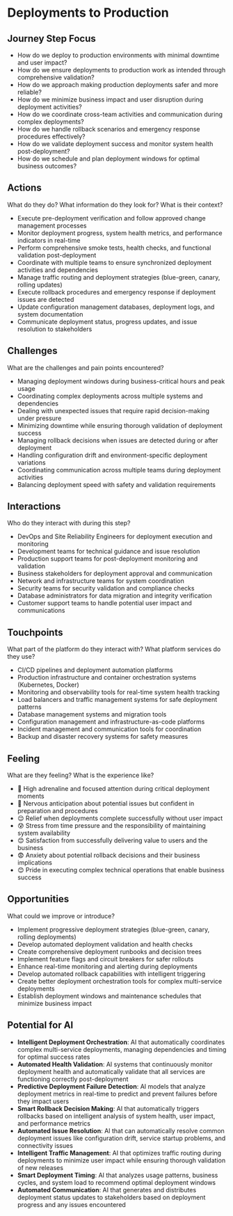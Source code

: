 # Deployments to Production

## Journey Step Focus

* How do we deploy to production environments with minimal downtime and user impact?
* How do we ensure deployments to production work as intended through comprehensive validation?
* How do we approach making production deployments safer and more reliable?
* How do we minimize business impact and user disruption during deployment activities?
* How do we coordinate cross-team activities and communication during complex deployments?
* How do we handle rollback scenarios and emergency response procedures effectively?
* How do we validate deployment success and monitor system health post-deployment?
* How do we schedule and plan deployment windows for optimal business outcomes?

## Actions

What do they do? What information do they look for? What is their context?

* Execute pre-deployment verification and follow approved change management processes
* Monitor deployment progress, system health metrics, and performance indicators in real-time
* Perform comprehensive smoke tests, health checks, and functional validation post-deployment
* Coordinate with multiple teams to ensure synchronized deployment activities and dependencies
* Manage traffic routing and deployment strategies (blue-green, canary, rolling updates)
* Execute rollback procedures and emergency response if deployment issues are detected
* Update configuration management databases, deployment logs, and system documentation
* Communicate deployment status, progress updates, and issue resolution to stakeholders

## Challenges

What are the challenges and pain points encountered?

* Managing deployment windows during business-critical hours and peak usage
* Coordinating complex deployments across multiple systems and dependencies
* Dealing with unexpected issues that require rapid decision-making under pressure
* Minimizing downtime while ensuring thorough validation of deployment success
* Managing rollback decisions when issues are detected during or after deployment
* Handling configuration drift and environment-specific deployment variations
* Coordinating communication across multiple teams during deployment activities
* Balancing deployment speed with safety and validation requirements

## Interactions

Who do they interact with during this step?

* DevOps and Site Reliability Engineers for deployment execution and monitoring
* Development teams for technical guidance and issue resolution
* Production support teams for post-deployment monitoring and validation
* Business stakeholders for deployment approval and communication
* Network and infrastructure teams for system coordination
* Security teams for security validation and compliance checks
* Database administrators for data migration and integrity verification
* Customer support teams to handle potential user impact and communications

## Touchpoints

What part of the platform do they interact with? What platform services do they use?

* CI/CD pipelines and deployment automation platforms
* Production infrastructure and container orchestration systems (Kubernetes, Docker)
* Monitoring and observability tools for real-time system health tracking
* Load balancers and traffic management systems for safe deployment patterns
* Database management systems and migration tools
* Configuration management and infrastructure-as-code platforms
* Incident management and communication tools for coordination
* Backup and disaster recovery systems for safety measures

## Feeling

What are they feeling? What is the experience like?

* 😤 High adrenaline and focused attention during critical deployment moments
* 😬 Nervous anticipation about potential issues but confident in preparation and procedures
* 😌 Relief when deployments complete successfully without user impact
* 😰 Stress from time pressure and the responsibility of maintaining system availability
* 😊 Satisfaction from successfully delivering value to users and the business
* 😨 Anxiety about potential rollback decisions and their business implications
* 😊 Pride in executing complex technical operations that enable business success

## Opportunities

What could we improve or introduce?

* Implement progressive deployment strategies (blue-green, canary, rolling deployments)
* Develop automated deployment validation and health checks
* Create comprehensive deployment runbooks and decision trees
* Implement feature flags and circuit breakers for safer rollouts
* Enhance real-time monitoring and alerting during deployments
* Develop automated rollback capabilities with intelligent triggering
* Create better deployment orchestration tools for complex multi-service deployments
* Establish deployment windows and maintenance schedules that minimize business impact

## Potential for AI

* **Intelligent Deployment Orchestration**: AI that automatically coordinates complex multi-service deployments, managing dependencies and timing for optimal success rates
* **Automated Health Validation**: AI systems that continuously monitor deployment health and automatically validate that all services are functioning correctly post-deployment
* **Predictive Deployment Failure Detection**: AI models that analyze deployment metrics in real-time to predict and prevent failures before they impact users
* **Smart Rollback Decision Making**: AI that automatically triggers rollbacks based on intelligent analysis of system health, user impact, and performance metrics
* **Automated Issue Resolution**: AI that can automatically resolve common deployment issues like configuration drift, service startup problems, and connectivity issues
* **Intelligent Traffic Management**: AI that optimizes traffic routing during deployments to minimize user impact while ensuring thorough validation of new releases
* **Smart Deployment Timing**: AI that analyzes usage patterns, business cycles, and system load to recommend optimal deployment windows
* **Automated Communication**: AI that generates and distributes deployment status updates to stakeholders based on deployment progress and any issues encountered
